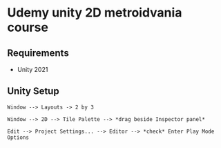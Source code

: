 # Udemy unity 2D metroidvania course

## Requirements

- Unity 2021

## Unity Setup

```text
Window --> Layouts -> 2 by 3

Window --> 2D --> Tile Palette --> *drag beside Inspector panel*

Edit --> Project Settings... --> Editor --> *check* Enter Play Mode Options
```
